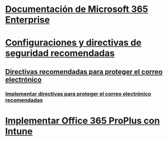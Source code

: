 # [Documentación de Microsoft 365 Enterprise](index.md)

# [Configuraciones y directivas de seguridad recomendadas](microsoft-365-policies-configurations.md)
## [Directivas recomendadas para proteger el correo electrónico](secure-email-recommended-policies.md)
### [Implementar directivas para proteger el correo electrónico recomendadas](secure-email-deploy-recommended-policies.md)

# [Implementar Office 365 ProPlus con Intune](deploy-office-proplus-intune.md)